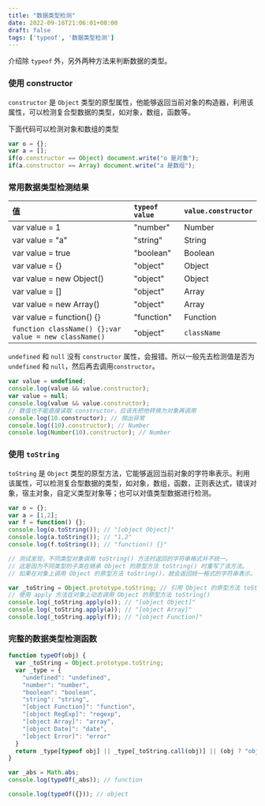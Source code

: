 ```yaml
---
title: "数据类型检测"
date: 2022-09-16T21:06:01+08:00
draft: false
tags: ['typeof', '数据类型检测']
---
```


介绍除 `typeof` 外，另外两种方法来判断数据的类型。

### 使用 constructor

`constructor` 是 `Object` 类型的原型属性，他能够返回当前对象的构造器，利用该属性，可以检测复合型数据的类型，如对象，数组，函数等。

下面代码可以检测对象和数组的类型

```js
var o = {};
var a = [];
if(o.constructor == Object) document.write("o 是对象");
if(a.constructor == Array) document.write("a 是数组");
```

### 常用数据类型检测结果

| 值                                                    | `typeof value` | `value.constructor` |
| :---------------------------------------------------- | :------------- | :------------------ |
| var value = 1                                         | "number"       | Number              |
| var value = "a"                                       | "string"       | String              |
| var value = true                                      | "boolean"      | Boolean             |
| var value = {}                                        | "object"       | Object              |
| var value = new Object()                              | "object"       | Object              |
| var value = []                                        | "object"       | Array               |
| var value = new Array()                               | "object"       | Array               |
| var value = function() {}                             | "function"     | Function            |
| `function className() {};var value = new className()` | "object"       | `className`         |

`undefined` 和 `null` 没有 `constructor` 属性，会报错。所以一般先去检测值是否为 `undefined` 和 `null`，然后再去调用`constructor`。

```js
var value = undefined;
console.log(value && value.constructor);
var value = null;
console.log(value && value.constructor);
// 数值也不能直接读取 constructor，应该先把他转换为对象再调用
console.log(10.constructor); // 抛出异常
console.log((10).constructor); // Number
console.log(Number(10).constructor); // Number
```

### 使用 `toString`

`toString` 是 `Object` 类型的原型方法，它能够返回当前对象的字符串表示。利用该属性，可以检测复合型数据的类型，如对象，数组，函数，正则表达式，错误对象，宿主对象，自定义类型对象等；也可以对值类型数据进行检测。

```js
var o = {};
var a = [1,2];
var f = function() {};
console.log(o.toString()); // "[object Object]"
console.log(a.toString()); // "1,2"
console.log(f.toString()); // "function() {}"

// 测试发现，不同类型对象调用 toString() 方法时返回的字符串格式并不统一。
// 这是因为不同类型的子类在继承 Object 的原型方法 toString() 时重写了该方法。
// 如果在对象上调用 Object 的原型方法 toString()，就会返回统一格式的字符串表示。

var _toString = Object.prototype.toString; // 引用 Object 的原型方法 toString()
// 使用 apply 方法在对象上动态调用 Object 的原型方法 toString()
console.log(_toString.apply(o)); // "[object Object]"
console.log(_toString.apply(a)); // "[object Array]"
console.log(_toString.apply(f)); // "[object Function]"
```

### 完整的数据类型检测函数

```js
function typeOf(obj) {
  var _toString = Object.prototype.toString;
  var _type = {
    "undefined": "undefined",
    "number": "number",
    "boolean": "boolean",
    "string": "string",
    "[object Function]": "function",
    "[object RegExp]": "regexp",
    "[object Array]": "array",
    "[object Date]": "date",
    "[object Error]": "error"
  }
  return _type[typeof obj] || _type[_toString.call(obj)] || (obj ? "object" : "null")
}

var _abs = Math.abs;
console.log(typeOf(_abs)); // function

console.log(typeOf({})); // object
```